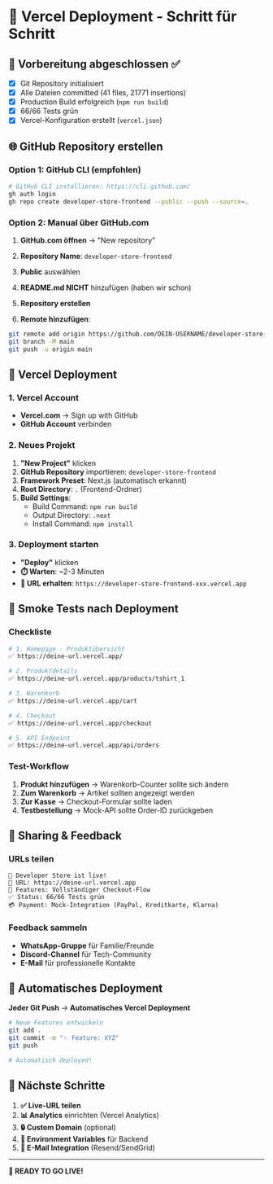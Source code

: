 # 🚀 Vercel Deployment - Schritt für Schritt

## 📝 Vorbereitung abgeschlossen ✅

- [x] Git Repository initialisiert
- [x] Alle Dateien committed (41 files, 21771 insertions)
- [x] Production Build erfolgreich (`npm run build`)
- [x] 66/66 Tests grün
- [x] Vercel-Konfiguration erstellt (`vercel.json`)

## 🌐 GitHub Repository erstellen

### Option 1: GitHub CLI (empfohlen)
```bash
# GitHub CLI installieren: https://cli.github.com/
gh auth login
gh repo create developer-store-frontend --public --push --source=.
```

### Option 2: Manual über GitHub.com
1. **GitHub.com öffnen** → "New repository"
2. **Repository Name**: `developer-store-frontend`
3. **Public** auswählen
4. **README.md NICHT** hinzufügen (haben wir schon)
5. **Repository erstellen**

6. **Remote hinzufügen**:
```bash
git remote add origin https://github.com/DEIN-USERNAME/developer-store-frontend.git
git branch -M main
git push -u origin main
```

## 🔗 Vercel Deployment

### 1. Vercel Account
- **Vercel.com** → Sign up with GitHub
- **GitHub Account** verbinden

### 2. Neues Projekt
1. **"New Project"** klicken
2. **GitHub Repository** importieren: `developer-store-frontend`
3. **Framework Preset**: Next.js (automatisch erkannt)
4. **Root Directory**: `.` (Frontend-Ordner)
5. **Build Settings**:
   - Build Command: `npm run build`
   - Output Directory: `.next`
   - Install Command: `npm install`

### 3. Deployment starten
- **"Deploy"** klicken
- **⏱️ Warten**: ~2-3 Minuten
- **🎉 URL erhalten**: `https://developer-store-frontend-xxx.vercel.app`

## 🧪 Smoke Tests nach Deployment

### Checkliste
```bash
# 1. Homepage - Produktübersicht
✅ https://deine-url.vercel.app/

# 2. Produktdetails  
✅ https://deine-url.vercel.app/products/tshirt_1

# 3. Warenkorb
✅ https://deine-url.vercel.app/cart

# 4. Checkout
✅ https://deine-url.vercel.app/checkout

# 5. API Endpoint
✅ https://deine-url.vercel.app/api/orders
```

### Test-Workflow
1. **Produkt hinzufügen** → Warenkorb-Counter sollte sich ändern
2. **Zum Warenkorb** → Artikel sollten angezeigt werden
3. **Zur Kasse** → Checkout-Formular sollte laden
4. **Testbestellung** → Mock-API sollte Order-ID zurückgeben

## 📢 Sharing & Feedback

### URLs teilen
```
🎉 Developer Store ist live!
🔗 URL: https://deine-url.vercel.app
🛒 Features: Vollständiger Checkout-Flow
✅ Status: 66/66 Tests grün
💳 Payment: Mock-Integration (PayPal, Kreditkarte, Klarna)
```

### Feedback sammeln
- **WhatsApp-Gruppe** für Familie/Freunde
- **Discord-Channel** für Tech-Community  
- **E-Mail** für professionelle Kontakte

## 🔄 Automatisches Deployment

**Jeder Git Push** → **Automatisches Vercel Deployment**

```bash
# Neue Features entwickeln
git add .
git commit -m "✨ Feature: XYZ"
git push

# Automatisch deployed!
```

## 🎯 Nächste Schritte

1. **✅ Live-URL teilen**
2. **📊 Analytics** einrichten (Vercel Analytics)
3. **🔒 Custom Domain** (optional)
4. **🔧 Environment Variables** für Backend
5. **📧 E-Mail Integration** (Resend/SendGrid)

---

**🎉 READY TO GO LIVE!** 